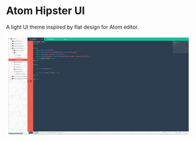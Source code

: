 # Atom Hipster UI

A light UI theme inspired by flat design for Atom editor.

![Screenshot](screenshot.png)
